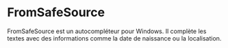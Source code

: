 # FromSafeSource
FromSafeSource est un autocompléteur pour Windows. Il complète les textes avec des informations comme la date de naissance ou la localisation.
